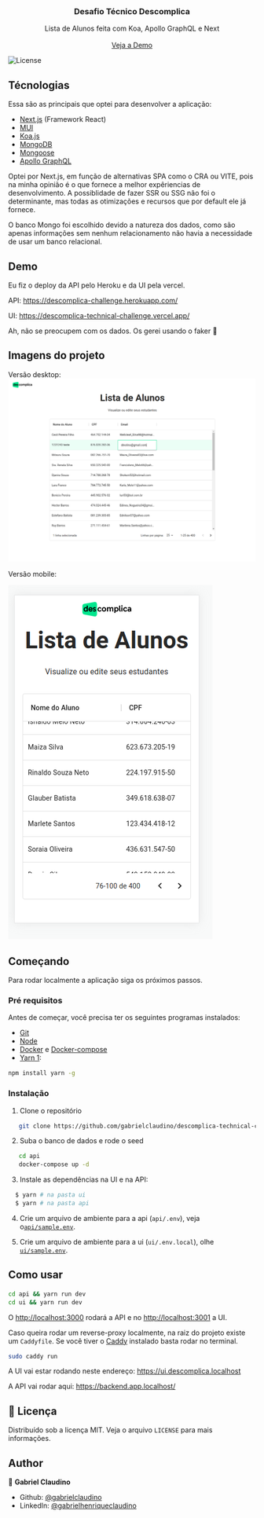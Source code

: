 <br/>
<p align="center">
  <h3 align="center">Desafio Técnico Descomplica
</h3>

  <p align="center">
    Lista de Alunos feita com Koa, Apollo GraphQL e Next
    <br/>
    <br/>
    <a href="https://descomplica-technical-challenge.vercel.app/">Veja a Demo</a>
  </p>
</p>

![License](https://img.shields.io/github/license/gabrielclaudino/descomplica-technical-challenge)

## Técnologias

Essa são as principais que optei para desenvolver a aplicação:

- [Next.js](https://nextjs.org/) (Framework React)
- [MUI](https://mui.com/)
- [Koa.js](https://koajs.com/)
- [MongoDB](https://www.mongodb.com/)
- [Mongoose](https://mongoosejs.com/)
- [Apollo GraphQL](https://www.apollographql.com/)

Optei por Next.js, em função de alternativas SPA como o CRA ou VITE, pois na minha opinião é o que fornece a melhor expêriencias de desenvolvimento. A possiblidade de fazer SSR ou SSG não foi o determinante, mas todas as otimizações e recursos que por default ele já fornece.

O banco Mongo foi escolhido devido a natureza dos dados, como são apenas informações sem nenhum relacionamento não havia a necessidade de usar um banco relacional.

## Demo

Eu fiz o deploy da API pelo Heroku e da UI pela vercel.

API: <https://descomplica-challenge.herokuapp.com/>

UI: <https://descomplica-technical-challenge.vercel.app/>

Ah, não se preocupem com os dados. Os gerei usando o faker 🙂

## Imagens do projeto

Versão desktop:
![Printscreen da versão desktop](docs/desktop.png)

Versão mobile:

![Printscreen da versão mobile](docs/mobile.png)

## Começando

Para rodar localmente a aplicação siga os próximos passos.

### Pré requisitos

Antes de começar, você precisa ter os seguintes programas instalados:

- [Git](https://git-scm.com)
- [Node](https://nodejs.org/en/)
- [Docker](https://docs.docker.com/get-docker/) e [Docker-compose](https://docs.docker.com/compose/install/)
- [Yarn 1](https://classic.yarnpkg.com/lang/en/):

```sh
npm install yarn -g
```

### Instalação

1. Clone o repositório

```sh
   git clone https://github.com/gabrielclaudino/descomplica-technical-challenge.git
```

2. Suba o banco de dados e rode o seed

```sh
   cd api
   docker-compose up -d
```

3. Instale as dependências na UI e na API:

```sh
  $ yarn # na pasta ui
  $ yarn # na pasta api
```

4. Crie um arquivo de ambiente para a api (`api/.env`), veja o[`api/sample.env`](./api/sample.env).

5. Crie um arquivo de ambiente para a ui (`ui/.env.local`), olhe [`ui/sample.env`](./ui/sample.env).

## Como usar

```sh
cd api && yarn run dev
cd ui && yarn run dev
```

O <http://localhost:3000> rodará a API e no <http://localhost:3001> a UI.

Caso queira rodar um reverse-proxy localmente, na raiz do projeto existe um `Caddyfile`. Se você tiver o [Caddy](https://caddyserver.com/) instalado basta rodar no terminal.

```sh
sudo caddy run
```

A UI vai estar rodando neste endereço: <https://ui.descomplica.localhost>

A API vai rodar aqui: <https://backend.app.localhost/>

<!-- TESTS -->

## 📝 Licença

Distribuído sob a licença MIT. Veja o arquivo `LICENSE` para mais informações.

## Author

👤 **Gabriel Claudino**

- Github: [@gabrielclaudino](https://github.com/gabrielclaudino)
- LinkedIn: [@gabrielhenriqueclaudino](https://linkedin.com/in/gabrielhenriqueclaudino)

